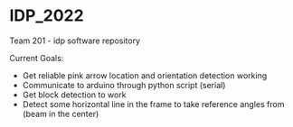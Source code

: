 # IDP_2022
Team 201 - idp software repository

Current Goals: 

- Get reliable pink arrow location and orientation detection working 
- Communicate to arduino through python script (serial)
- Get block detection to work
- Detect some horizontal line in the frame to take reference angles from (beam in the center)

